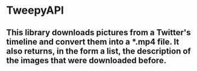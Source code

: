 # TweepyAPI
## This library downloads pictures from a Twitter's timeline and convert them into a *.mp4 file. It also returns, in the form a list, the description of the images that were downloaded before. 

